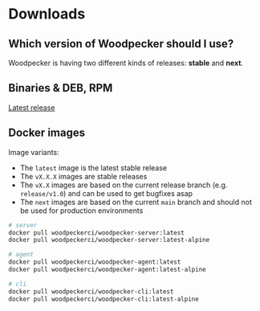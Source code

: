 # Downloads

## Which version of Woodpecker should I use?

Woodpecker is having two different kinds of releases: **stable** and **next**.

## Binaries & DEB, RPM

[Latest release](https://github.com/woodpecker-ci/woodpecker/releases/latest)

## Docker images

Image variants:

- The `latest` image is the latest stable release
- The `vX.X.X` images are stable releases
- The `vX.X` images are based on the current release branch (e.g. `release/v1.0`) and can be used to get bugfixes asap
- The `next` images are based on the current `main` branch and should not be used for production environments

```bash
# server
docker pull woodpeckerci/woodpecker-server:latest
docker pull woodpeckerci/woodpecker-server:latest-alpine

# agent
docker pull woodpeckerci/woodpecker-agent:latest
docker pull woodpeckerci/woodpecker-agent:latest-alpine

# cli
docker pull woodpeckerci/woodpecker-cli:latest
docker pull woodpeckerci/woodpecker-cli:latest-alpine
```
